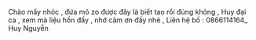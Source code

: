 Chào mấy nhóc , đứa mô zo được đây là biết tao rồi đúng không , Huy đại ca , xem mà liệu hồn đấy , nhớ cảm ơn đấy nhé , Liên hệ bố : 0866114164_ Huy Nguyễn 

